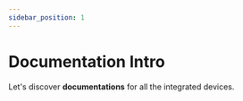 ```yaml
---
sidebar_position: 1
---
```


# Documentation Intro

Let's discover **documentations** for all the integrated devices.

